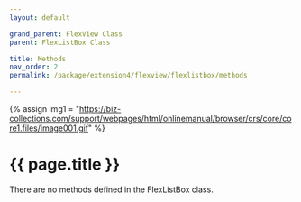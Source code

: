 ```yaml
---
layout: default

grand_parent: FlexView Class
parent: FlexListBox Class

title: Methods
nav_order: 2
permalink: /package/extension4/flexview/flexlistbox/methods

---
```

{% assign img1 = "https://biz-collections.com/support/webpages/html/onlinemanual/browser/crs/core/core1.files/image001.gif" %}


# {{ page.title }}

There are no methods defined in the FlexListBox class.